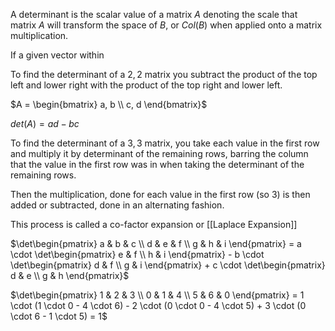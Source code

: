 A determinant is the scalar value of a matrix $A$ denoting the scale that matrix $A$ will transform the space of $B$, or $Col(B)$ when applied onto a matrix multiplication.


If a given vector within

To find the determinant of a $2, 2$ matrix you subtract the product of the top left and lower right with the product of the top right and lower left.

$A = \begin{bmatrix} a, b \\ c, d \end{bmatrix}$

$det(A) = ad - bc$

To find the determinant of a $3, 3$ matrix, you take each value in the first row and multiply it by determinant of the remaining rows, barring the column that the value in the first row was in when taking the determinant of the remaining rows.

Then the multiplication, done for each value in the first row (so $3$) is then added or subtracted, done in an alternating fashion.

This process is called a co-factor expansion or [[Laplace Expansion]]

$\det\begin{pmatrix} a & b & c \\ d & e & f \\ g & h & i \end{pmatrix} = a \cdot \det\begin{pmatrix} e & f \\ h & i \end{pmatrix} - b \cdot \det\begin{pmatrix} d & f \\ g & i \end{pmatrix} + c \cdot \det\begin{pmatrix} d & e \\ g & h \end{pmatrix}$

$\det\begin{pmatrix} 1 & 2 & 3 \\ 0 & 1 & 4 \\ 5 & 6 & 0 \end{pmatrix} = 1 \cdot (1 \cdot 0 - 4 \cdot 6) - 2 \cdot (0 \cdot 0 - 4 \cdot 5) + 3 \cdot (0 \cdot 6 - 1 \cdot 5) = 1$

